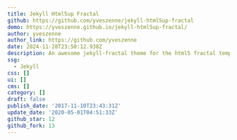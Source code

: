 ```yaml
---
title: Jekyll Html5up Fractal
github: https://github.com/yveszenne/jekyll-html5up-fractal
demo: https://yveszenne.github.io/jekyll-html5up-fractal/
author: yveszenne
author_link: https://github.com/yveszenne
date: 2024-11-28T23:50:12.938Z
description: An awesome jekyll-fractal theme for the html5 fractal template
ssg:
  - Jekyll
css: []
ui: []
cms: []
category: []
draft: false
publish_date: '2017-11-10T23:43:31Z'
update_date: '2020-05-01T04:51:33Z'
github_star: 12
github_fork: 13
---
```

